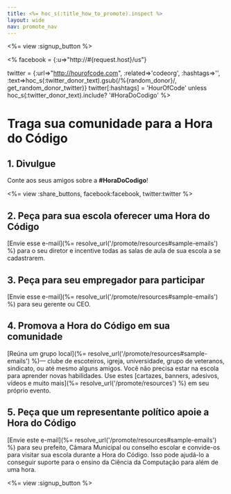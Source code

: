 ```yaml
---
title: <%= hoc_s(:title_how_to_promote).inspect %>
layout: wide
nav: promote_nav
---
```

<%= view :signup_button %>

<% facebook = {:u=>"http://#{request.host}/us"}

twitter = {:url=>"http://hourofcode.com", :related=>'codeorg', :hashtags=>'', :text=>hoc_s(:twitter_donor_text).gsub(/%{random_donor}/, get_random_donor_twitter)} twitter[:hashtags] = 'HourOfCode' unless hoc_s(:twitter_donor_text).include? '#HoraDoCodigo' %>

# Traga sua comunidade para a Hora do Código

## 1. Divulgue

Conte aos seus amigos sobre a **#HoraDoCodigo**!

<%= view :share_buttons, facebook:facebook, twitter:twitter %>

## 2. Peça para sua escola oferecer uma Hora do Código

[Envie esse e-mail](%= resolve_url('/promote/resources#sample-emails') %) para o seu diretor e incentive todas as salas de aula de sua escola a se cadastrarem.

## 3. Peça para seu empregador para participar

[Envie esse e-mail](%= resolve_url('/promote/resources#sample-emails') %) para seu gerente ou CEO.

## 4. Promova a Hora do Código em sua comunidade

[Reúna um grupo local](%= resolve_url('/promote/resources#sample-emails') %)— clube de escoteiros, igreja, universidade, grupo de veteranos, sindicato, ou até mesmo alguns amigos. Você não precisa estar na escola para aprender novas habilidades. Use estes [cartazes, banners, adesivos, vídeos e muito mais](%= resolve_url('/promote/resources') %) em seu próprio evento.

## 5. Peça que um representante político apoie a Hora do Código

[Envie este e-mail](%= resolve_url('/promote/resources#sample-emails') %) para seu prefeito, Câmara Municipal ou conselho escolar e convide-os para visitar sua escola durante a Hora do Código. Isso pode ajudá-lo a conseguir suporte para o ensino da Ciência da Computação para além de uma hora.

<%= view :signup_button %>